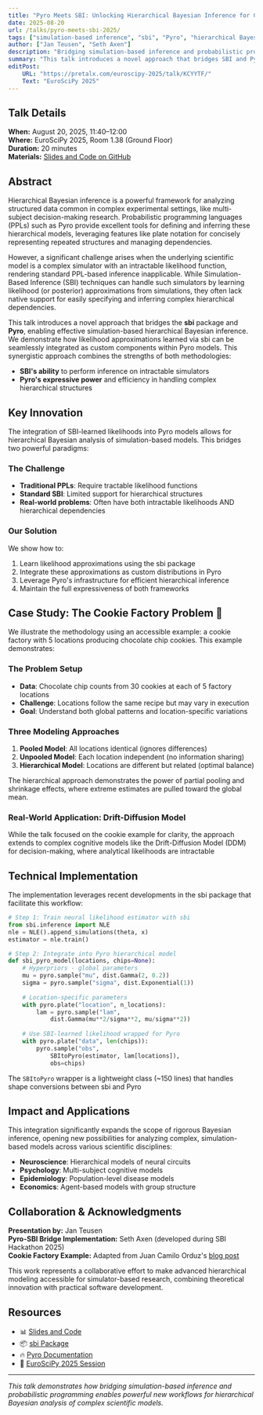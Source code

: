 ```yaml
---
title: "Pyro Meets SBI: Unlocking Hierarchical Bayesian Inference for Complex Simulators"
date: 2025-08-20
url: /talks/pyro-meets-sbi-2025/
tags: ["simulation-based inference", "sbi", "Pyro", "hierarchical Bayesian inference", "probabilistic programming", "EuroSciPy", "decision-making", "drift-diffusion model"]
author: ["Jan Teusen", "Seth Axen"]
description: "Bridging simulation-based inference and probabilistic programming for hierarchical Bayesian analysis of complex simulators" 
summary: "This talk introduces a novel approach that bridges SBI and Pyro to enable simulation-based hierarchical Bayesian inference, combining SBI's ability to handle intractable simulators with Pyro's expressive power for complex hierarchical structures."
editPost:
    URL: "https://pretalx.com/euroscipy-2025/talk/KCYYTF/"
    Text: "EuroSciPy 2025"
---
```


## Talk Details

**When:** August 20, 2025, 11:40–12:00  
**Where:** EuroSciPy 2025, Room 1.38 (Ground Floor)  
**Duration:** 20 minutes  
**Materials:** [Slides and Code on GitHub](https://github.com/janfb/pyro-meets-sbi)

## Abstract

Hierarchical Bayesian inference is a powerful framework for analyzing structured data common in complex experimental settings, like multi-subject decision-making research. Probabilistic programming languages (PPLs) such as Pyro provide excellent tools for defining and inferring these hierarchical models, leveraging features like plate notation for concisely representing repeated structures and managing dependencies. 

However, a significant challenge arises when the underlying scientific model is a complex simulator with an intractable likelihood function, rendering standard PPL-based inference inapplicable. While Simulation-Based Inference (SBI) techniques can handle such simulators by learning likelihood (or posterior) approximations from simulations, they often lack native support for easily specifying and inferring complex hierarchical dependencies.

This talk introduces a novel approach that bridges the **sbi** package and **Pyro**, enabling effective simulation-based hierarchical Bayesian inference. We demonstrate how likelihood approximations learned via sbi can be seamlessly integrated as custom components within Pyro models. This synergistic approach combines the strengths of both methodologies:
- **SBI's ability** to perform inference on intractable simulators
- **Pyro's expressive power** and efficiency in handling complex hierarchical structures

## Key Innovation

The integration of SBI-learned likelihoods into Pyro models allows for hierarchical Bayesian analysis of simulation-based models. This bridges two powerful paradigms:

### The Challenge
- **Traditional PPLs**: Require tractable likelihood functions
- **Standard SBI**: Limited support for hierarchical structures
- **Real-world problems**: Often have both intractable likelihoods AND hierarchical dependencies

### Our Solution
We show how to:
1. Learn likelihood approximations using the sbi package
2. Integrate these approximations as custom distributions in Pyro
3. Leverage Pyro's infrastructure for efficient hierarchical inference
4. Maintain the full expressiveness of both frameworks

## Case Study: The Cookie Factory Problem 🍪

We illustrate the methodology using an accessible example: a cookie factory with 5 locations producing chocolate chip cookies. This example demonstrates:

### The Problem Setup
- **Data**: Chocolate chip counts from 30 cookies at each of 5 factory locations
- **Challenge**: Locations follow the same recipe but may vary in execution
- **Goal**: Understand both global patterns and location-specific variations

### Three Modeling Approaches
1. **Pooled Model**: All locations identical (ignores differences)
2. **Unpooled Model**: Each location independent (no information sharing)
3. **Hierarchical Model**: Locations are different but related (optimal balance)

The hierarchical approach demonstrates the power of partial pooling and shrinkage effects, where extreme estimates are pulled toward the global mean.

### Real-World Application: Drift-Diffusion Model
While the talk focused on the cookie example for clarity, the approach extends to complex cognitive models like the Drift-Diffusion Model (DDM) for decision-making, where analytical likelihoods are intractable

## Technical Implementation

The implementation leverages recent developments in the sbi package that facilitate this workflow:

```python
# Step 1: Train neural likelihood estimator with sbi
from sbi.inference import NLE
nle = NLE().append_simulations(theta, x)
estimator = nle.train()

# Step 2: Integrate into Pyro hierarchical model
def sbi_pyro_model(locations, chips=None):
    # Hyperpriors - global parameters
    mu = pyro.sample("mu", dist.Gamma(2, 0.2))
    sigma = pyro.sample("sigma", dist.Exponential(1))
    
    # Location-specific parameters
    with pyro.plate("location", n_locations):
        lam = pyro.sample("lam", 
            dist.Gamma(mu**2/sigma**2, mu/sigma**2))
    
    # Use SBI-learned likelihood wrapped for Pyro
    with pyro.plate("data", len(chips)):
        pyro.sample("obs", 
            SBItoPyro(estimator, lam[locations]), 
            obs=chips)
```

The `SBItoPyro` wrapper is a lightweight class (~150 lines) that handles shape conversions between sbi and Pyro

## Impact and Applications

This integration significantly expands the scope of rigorous Bayesian inference, opening new possibilities for analyzing complex, simulation-based models across various scientific disciplines:

- **Neuroscience**: Hierarchical models of neural circuits
- **Psychology**: Multi-subject cognitive models
- **Epidemiology**: Population-level disease models
- **Economics**: Agent-based models with group structure

## Collaboration & Acknowledgments

**Presentation by:** Jan Teusen  
**Pyro-SBI Bridge Implementation:** Seth Axen (developed during SBI Hackathon 2025)  
**Cookie Factory Example:** Adapted from Juan Camilo Orduz's [blog post](https://juanitorduz.github.io/cookies_example_numpyro/)

This work represents a collaborative effort to make advanced hierarchical modeling accessible for simulator-based research, combining theoretical innovation with practical software development.

## Resources

- 📊 [Slides and Code](https://github.com/janfb/pyro-meets-sbi)
- 📦 [sbi Package](https://github.com/sbi-dev/sbi)
- 🔥 [Pyro Documentation](https://pyro.ai)
- 🎥 [EuroSciPy 2025 Session](https://pretalx.com/euroscipy-2025/talk/KCYYTF/)

---

*This talk demonstrates how bridging simulation-based inference and probabilistic programming enables powerful new workflows for hierarchical Bayesian analysis of complex scientific models.*